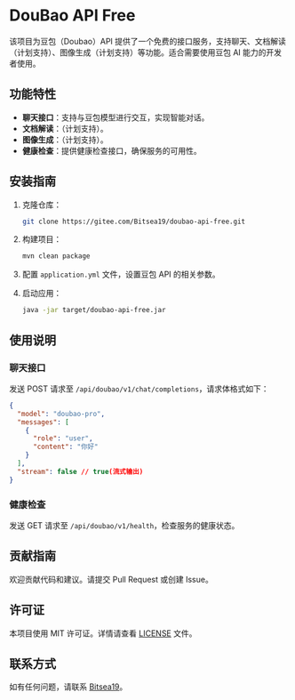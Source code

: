 # DouBao API Free

该项目为豆包（Doubao）API 提供了一个免费的接口服务，支持聊天、文档解读（计划支持）、图像生成（计划支持）等功能。适合需要使用豆包 AI 能力的开发者使用。

## 功能特性

- **聊天接口**：支持与豆包模型进行交互，实现智能对话。
- **文档解读**：（计划支持）。
- **图像生成**：（计划支持）。
- **健康检查**：提供健康检查接口，确保服务的可用性。

## 安装指南

1. 克隆仓库：
   ```bash
   git clone https://gitee.com/Bitsea19/doubao-api-free.git
   ```

2. 构建项目：
   ```bash
   mvn clean package
   ```

3. 配置 `application.yml` 文件，设置豆包 API 的相关参数。

4. 启动应用：
   ```bash
   java -jar target/doubao-api-free.jar
   ```

## 使用说明

### 聊天接口

发送 POST 请求至 `/api/doubao/v1/chat/completions`，请求体格式如下：

```json
{
  "model": "doubao-pro",
  "messages": [
    {
      "role": "user",
      "content": "你好"
    }
  ],
  "stream": false // true(流式输出)
}
```

### 健康检查

发送 GET 请求至 `/api/doubao/v1/health`，检查服务的健康状态。

## 贡献指南

欢迎贡献代码和建议。请提交 Pull Request 或创建 Issue。

## 许可证

本项目使用 MIT 许可证。详情请查看 [LICENSE](LICENSE) 文件。

## 联系方式

如有任何问题，请联系 [Bitsea19](https://gitee.com/Bitsea19)。